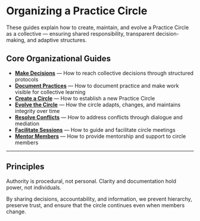 # Organizing a Practice Circle

These guides explain how to create, maintain, and evolve a Practice Circle as a collective — ensuring shared responsibility, transparent decision-making, and adaptive structures.

## Core Organizational Guides

- **[Make Decisions](make_decisions.md)** — How to reach collective decisions through structured protocols
- **[Document Practices](document_practices.md)** — How to document practice and make work visible for collective learning
- **[Create a Circle](create_a_circle.md)** — How to establish a new Practice Circle
- **[Evolve the Circle](evolve_the_circle.md)** — How the circle adapts, changes, and maintains integrity over time
- **[Resolve Conflicts](resolve_conflicts.md)** — How to address conflicts through dialogue and mediation
- **[Facilitate Sessions](facilitate_sessions.md)** — How to guide and facilitate circle meetings
- **[Mentor Members](mentor_members.md)** — How to provide mentorship and support to circle members

---

## Principles

Authority is procedural, not personal. Clarity and documentation hold power, not individuals.

By sharing decisions, accountability, and information, we prevent hierarchy, preserve trust, and ensure that the circle continues even when members change.

